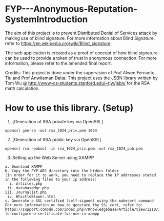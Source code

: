 # FYP---Anonymous-Reputation-SystemIntroduction
The aim of this project is to prevent Distributed Denial of Services attack by making use of blind signature. 
For more information about Blind Signature, refer to https://en.wikipedia.org/wiki/Blind_signature

The web application is created as a proof of concept of how blind signature can be used to provide a token of trust in anonymous connection. For more information, please refer to the amended final report. 

Credits: 
This project is done under the supervision of Prof Alwen Fernanto Tiu and Prof Anwitaman Datta. 
This project uses the JSBN library written by Tom Wu @ http://www-cs-students.stanford.edu/~tjw/jsbn/ for the RSA math calculation. 

How to use this library. (Setup)
=======================
1. [Generation of RSA private key via OpenSSL] 
```
openssl genrsa -out rsa_1024_priv.pem 1024
```
2. [Generation of RSA public key via OpenSSL] 
```
openssl rsa -pubout -in rsa_1024_priv.pem -out rsa_1024_pub.pem
```
3. Setting up the Web Server using XAMPP 
```
a. Download XAMPP 
b. Copy the FYP-ARS directory into the htdocs folder 
(In order for it to work, you need to replace the IP addresses stated in the following files to your ip address) 
  i. Articles.php
 ii. databaseMgr.php
iii. Journalist.php
 iv. WhistleBlower.html
c. Generate a SSL certified (self-signed) using the makecert command 
For more information on how to generate the SSL cert, refer to:
https://support.comodo.com/index.php?/Knowledgebase/Article/View/1210/19/how-to-configure-a-certificate-for-use-in-xampp
```